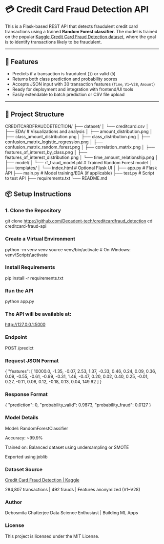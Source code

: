 # 💳 Credit Card Fraud Detection API

This is a Flask-based REST API that detects fraudulent credit card transactions using a trained **Random Forest classifier**. The model is trained on the popular [Kaggle Credit Card Fraud Detection dataset](https://www.kaggle.com/mlg-ulb/creditcardfraud), where the goal is to identify transactions likely to be fraudulent.

---

## 🚀 Features

- Predicts if a transaction is fraudulent (`1`) or valid (`0`)
- Returns both class prediction and probability scores
- Accepts JSON input with 30 transaction features (`Time`, `V1`–`V28`, `Amount`)
- Ready for deployment and integration with frontend/UI tools
- Easily extendable to batch prediction or CSV file upload

---

## 📁 Project Structure
CREDITCARDFRAUDDETECTION/
├── dataset/
│ └── creditcard.csv
│
├── EDA/ # Visualizations and analysis
│ ├── amount_distribution.png
│ ├── class_amount_distribution.png
│ ├── class_distribution.png
│ ├── confusion_matrix_logistic_regression.png
│ ├── confusion_matrix_random_forest.png
│ ├── correlation_matrix.png
│ ├── features_of_interest_by_class.png
│ ├── features_of_interest_distribution.png
│ └── time_amount_relationship.png
│
├── model/
│ └── rf_fraud_model.pkl # Trained Random Forest model
│
├── templates/
│ └── index.html # Optional Flask UI
│
├── app.py # Flask API
├── main.py # Model training/EDA (if applicable)
├── test.py # Script to test API
├── requirements.txt
└── README.md

## 📦 Setup Instructions

### 1. Clone the Repository

git clone https://github.com/Decadent-tech/creditcardfraud_detection
cd creditcard-fraud-api
### Create a Virtual Environment
python -m venv venv
source venv/bin/activate  # On Windows: venv\Scripts\activate
###  Install Requirements
pip install -r requirements.txt
### Run the API
python app.py
### The API will be available at:
http://127.0.0.1:5000

### Endpoint
POST /predict

### Request JSON Format
{
  "features": [
    10000.0, -1.35, -0.07, 2.53, 1.37, -0.33, 0.46, 0.24, 0.09, 0.36,
    0.09, -0.55, -0.61, -0.99, -0.31, 1.46, -0.47, 0.20, 0.02, 0.40,
    0.25, -0.01, 0.27, -0.11, 0.06, 0.12, -0.18, 0.13, 0.04, 149.62
  ]
}

### Response Format

{
  "prediction": 0,
  "probability_valid": 0.9873,
  "probability_fraud": 0.0127
}

### Model Details
Model: RandomForestClassifier

Accuracy: ~99.9%

Trained on: Balanced dataset using undersampling or SMOTE

Exported using joblib

### Dataset Source
[Credit Card Fraud Detection | Kaggle](https://www.kaggle.com/datasets/mlg-ulb/creditcardfraud)

284,807 transactions | 492 frauds | Features anonymized (V1–V28)

### Author
Debosmita Chatterjee
Data Science Enthusiast | Building ML Apps

### License
This project is licensed under the MIT License.